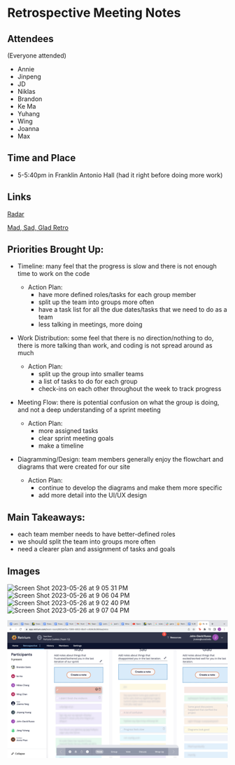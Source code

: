 # Retrospective Meeting Notes
## Attendees
(Everyone attended)
- Annie
- Jinpeng
- JD
- Niklas
- Brandon
- Ke Ma
- Yuhang 
- Wing
- Joanna
- Max

## Time and Place
- 5-5:40pm in Franklin Antonio Hall (had it right before doing more work)

## Links
[Radar](https://app.retrium.com/team-room/a8b81497-e97d-4526-8361-c244c63e5374?utm_campaign=team-room-invite&utm_content=link-invite&utm_invitedby=rrn%3Auser%3A42e7eb4b-03b4-4d79-ba45-80e6f477d54e&utm_medium=own-referral&utm_source=retrium)

[Mad, Sad, Glad Retro](https://app.retrium.com/team-room/862abf5a-f389-4853-8b41-c4b9c9c984aa?utm_campaign=team-room-invite&utm_content=link-invite&utm_invitedby=rrn%3Auser%3Ad8e29f8e-6f33-4d8b-b6e7-c9c641eca239&utm_medium=own-referral&utm_source=retrium)

## Priorities Brought Up:
- Timeline: many feel that the progress is slow and there is not enough time to work on the code
  - Action Plan:
    - have more defined roles/tasks for each group member
    - split up the team into groups more often
    - have a task list for all the due dates/tasks that we need to do as a team
    - less talking in meetings, more doing
- Work Distribution: some feel that there is no direction/nothing to do, there is more talking than work, and coding is not spread around as much
  - Action Plan:
    - split up the group into smaller teams
    - a list of tasks to do for each group
    - check-ins on each other throughout the week to track progress
- Meeting Flow: there is potential confusion on what the group is doing, and not a deep understanding of a sprint meeting
  - Action Plan:
    - more assigned tasks
    - clear sprint meeting goals
    - make a timeline

- Diagramming/Design: team members generally enjoy the flowchart and diagrams that were created for our site
  - Action Plan:
    -  continue to develop the diagrams and make them more specific
    -  add more detail into the UI/UX design

## Main Takeaways:
- each team member needs to have better-defined roles
- we should split the team into groups more often
- need a clearer plan and assignment of tasks and goals

## Images
<img width="588" alt="Screen Shot 2023-05-26 at 9 05 31 PM" src="https://github.com/cse110-sp23-group12/cse110-sp23-group12/assets/92075815/7819cedd-70da-4493-b773-7bf46d0b269f">

<img width="441" alt="Screen Shot 2023-05-26 at 9 06 04 PM" src="https://github.com/cse110-sp23-group12/cse110-sp23-group12/assets/92075815/9b408bbd-b36a-4758-b616-cb77d622aef5">

<img width="245" alt="Screen Shot 2023-05-26 at 9 02 40 PM" src="https://github.com/cse110-sp23-group12/cse110-sp23-group12/assets/92075815/8f0ba4df-1452-4102-ab73-8dbf01a34796">

<img width="375" alt="Screen Shot 2023-05-26 at 9 07 04 PM" src="https://github.com/cse110-sp23-group12/cse110-sp23-group12/assets/92075815/2e13c89b-7de3-4edf-991c-6fc0dd981c7e">

![Retrium Meeting Screenshot](/admin/misc/images-for-md/Retrium-Meeting_Screenshot_on_2023-05-26.png)


